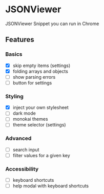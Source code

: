 # JSONViewer

JSONViewer Snippet you can run in Chrome

## Features

### Basics
- [x] skip empty items (settings)
- [x] folding arrays and objects
- [ ] show parsing errors
- [ ] button for settings

### Styling
- [x] inject your own stylesheet
- [ ] dark mode
- [ ] monokai themes
- [ ] theme selector (settings)

### Advanced
- [ ] search input
- [ ] filter values for a given key

### Accessibility
- [ ] keyboard shortcuts
- [ ] help modal with keyboard shortcuts
